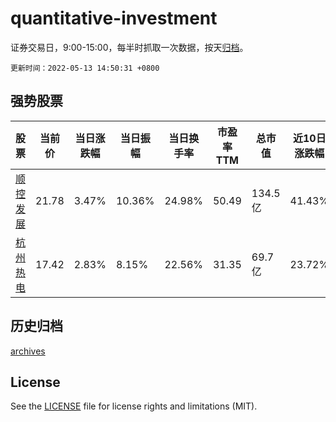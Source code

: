 # quantitative-investment

证券交易日，9:00-15:00，每半时抓取一次数据，按天[归档](archives)。

`更新时间：2022-05-13 14:50:31 +0800`

## 强势股票

|股票|当前价|当日涨跌幅|当日振幅|当日换手率|市盈率TTM|总市值|近10日涨跌幅|
|----|----|----|----|----|----|----|----|
|[顺控发展](https://xueqiu.com/S/SZ003039)|21.78|3.47%|10.36%|24.98%|50.49|134.5亿|41.43%|
|[杭州热电](https://xueqiu.com/S/SH605011)|17.42|2.83%|8.15%|22.56%|31.35|69.7亿|23.72%|

## 历史归档

[archives](archives)

## License

See the [LICENSE](LICENSE) file for license rights and limitations (MIT).